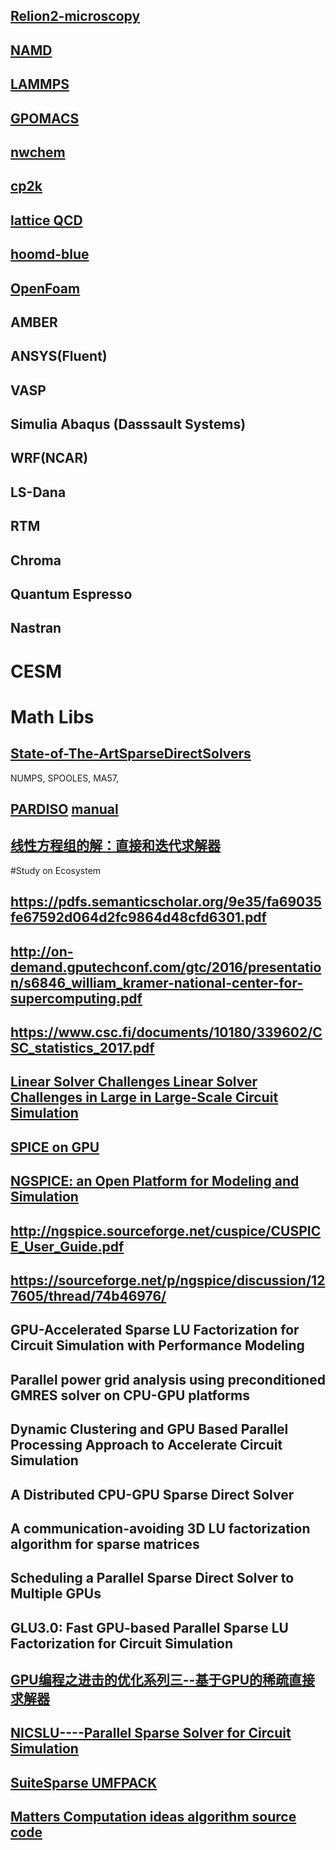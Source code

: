 

## [Relion2-microscopy](https://github.com/3dem/relion)
## [NAMD](https://charm.cs.illinois.edu/gerrit/namd.git)
## [LAMMPS](https://github.com/lammps/lammps)
## [GPOMACS](https://github.com/gromacs/gromacs)
## [nwchem](https://github.com/nwchemgit/nwchem)
## [cp2k](https://sourceforge.net/p/cp2k/_members/)
## [lattice QCD](https://sourceforge.net/projects/lattice-qcd)
## [hoomd-blue](https://github.com/harperic/hoomd-blue)
## [OpenFoam](https://openfoam.com/code/repositories.php)
## AMBER
## ANSYS(Fluent)
## VASP
## Simulia Abaqus  (Dasssault Systems)
## WRF(NCAR)
## LS-Dana
## RTM
## Chroma
## Quantum Espresso
## Nastran
# CESM

# Math Libs
## [State-of-The-ArtSparseDirectSolvers](https://arxiv.org/pdf/1907.05309.pdf)
NUMPS,  SPOOLES,  MA57, 
## [PARDISO](https://www.pardiso-project.org/)  [manual](https://pardiso-project.org/manual/manual.pdf)
## [线性方程组的解：直接和迭代求解器](http://cn.comsol.com/blogs/solutions-linear-systems-equations-direct-iterative-solvers/)

#Study on Ecosystem
##  https://pdfs.semanticscholar.org/9e35/fa69035fe67592d064d2fc9864d48cfd6301.pdf
## http://on-demand.gputechconf.com/gtc/2016/presentation/s6846_william_kramer-national-center-for-supercomputing.pdf
## https://www.csc.fi/documents/10180/339602/CSC_statistics_2017.pdf



## [Linear Solver Challenges Linear Solver Challenges in Large in Large-Scale Circuit Simulation](http://mumps.enseeiht.fr/doc/ud_2010/Thornquist_talk.pdf)
## [SPICE on GPU](http://on-demand.gputechconf.com/gtc/2013/presentations/S3364-SPICE-Acceleration-on-GPUs.pdf)
## [NGSPICE: an Open Platform for Modeling and Simulation]()
## http://ngspice.sourceforge.net/cuspice/CUSPICE_User_Guide.pdf
## https://sourceforge.net/p/ngspice/discussion/127605/thread/74b46976/
##	GPU-Accelerated Sparse LU Factorization for Circuit Simulation with Performance Modeling
##	Parallel power grid analysis using preconditioned GMRES solver on CPU-GPU platforms
##	Dynamic Clustering and GPU Based Parallel Processing Approach to Accelerate Circuit Simulation
##	A Distributed CPU-GPU Sparse Direct Solver
##	A communication-avoiding 3D LU factorization algorithm for sparse matrices
##	Scheduling a Parallel Sparse Direct Solver to Multiple GPUs
##	GLU3.0: Fast GPU-based Parallel Sparse LU Factorization for Circuit Simulation
##  [GPU编程之进击的优化系列三--基于GPU的稀疏直接求解器](https://blog.csdn.net/weixin_34318326/article/details/89832629)
## [NICSLU----Parallel Sparse Solver for Circuit Simulation](https://github.com/chenxm1986/nicslu)
## [SuiteSparse UMFPACK](https://github.com/PetterS/SuiteSparse/tree/master/UMFPACK)
## [Matters Computation ideas algorithm source code](https://www.jjj.de/fxt/fxtbook.pdf)
